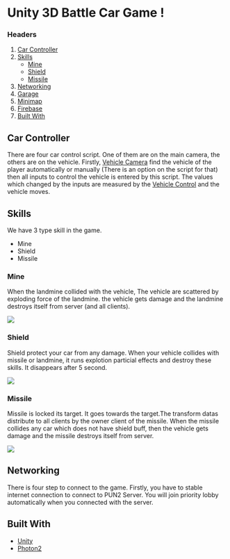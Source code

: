 # Unity 3D Battle Car Game !

### Headers
1. <a href="#car-controller">Car Controller</a>
2. <a href="#skills">Skills</a>
   * <a href="#mine">Mine</a>
   * <a href="#shield">Shield</a>
   * <a href="#missile">Missile</a>
4. <a href="#networking">Networking</a>
5. <a href="#garage">Garage</a>
6. <a href="#minimap">Minimap</a>
7. <a href="#firebase">Firebase</a>
8. <a href="#built-with">Built With</a>

## Car Controller

There are four car control script. One of them are on the main camera, the others are on the vehicle. Firstly, [Vehicle Camera](https://github.com/myanar7/experience1/edit/main/CarController/VehicleCamera.cs) find the vehicle of the player automatically or manually (There is an option on the script for that) then all inputs to control the vehicle is entered by this script. The values which changed by the inputs are measured by the [Vehicle Control](https://github.com/myanar7/experience1/edit/main/CarController/VehicleControl.cs) and the vehicle moves.

## Skills
We have 3 type skill in the game. 
* Mine
* Shield
* Missile
### Mine

When the landmine collided with the vehicle, The vehicle are scattered by exploding force of the landmine. the vehicle gets damage and the landmine destroys itself from server (and all clients).


![](ReadMeResources/Mine.gif)

### Shield

Shield protect your car from any damage. When your vehicle collides with missile or landmine, it runs explotion particial effects and destroy these skills. It disappears after 5 second.


![](ReadMeResources/Shield.gif)

### Missile

Missile is locked its target. It goes towards the target.The transform datas distribute to all clients by the owner client of the missile. When the missile collides any car which does not have shield buff, then the vehicle gets damage and the missile destroys itself from server. 


![](ReadMeResources/Missile.gif)

## Networking

There is four step to connect to the game. Firstly, you have to stable internet connection to connect to PUN2 Server. You will join priority lobby automatically when you connected with the server. 

## Built With

* [Unity](https://unity.com/)
* [Photon2](https://www.photonengine.com/)

